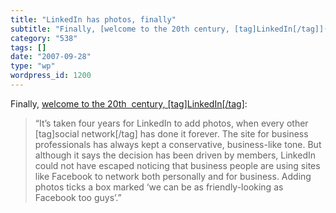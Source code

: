 ```yaml
---
title: "LinkedIn has photos, finally"
subtitle: "Finally, [welcome to the 20th century, [tag]LinkedIn[/tag]](http://www.techcrunch.com/2007/09/27/pi..."
category: "538"
tags: []
date: "2007-09-28"
type: "wp"
wordpress_id: 1200
---
```

Finally, [welcome to the 20th  century, [tag]LinkedIn[/tag]](http://www.techcrunch.com/2007/09/27/picture-this-linkedin-adds-profile-photos/):
> “It’s taken four years for LinkedIn to add photos, when every other [tag]social network[/tag] has done it forever. The site for business professionals has always kept a conservative, business-like tone. But although it says the decision has been driven by members, LinkedIn could not have escaped noticing that business people are using sites like Facebook to network both personally and for business. Adding photos ticks a box marked ‘we can be as friendly-looking as Facebook too guys’.”